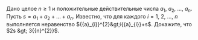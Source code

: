 Дано целое  $n \geq 1$ и положительные действительные числа ${{a}_{1}}$, ${{a}_{2}}$, $\ldots$, ${{a}_{n}}$. 
Пусть $s={{a}_{1}}+{{a}_{2}}+\ldots +{{a}_{n}}$. Известно, что для каждого $i = 1,~2,~ \ldots,~n$ 
выполняется неравенство ${{a}_{i}}^{2}&gt;i{{a}_{i}}+s$. Докажите, что $2s &gt; 3{{n}^{2}}$.